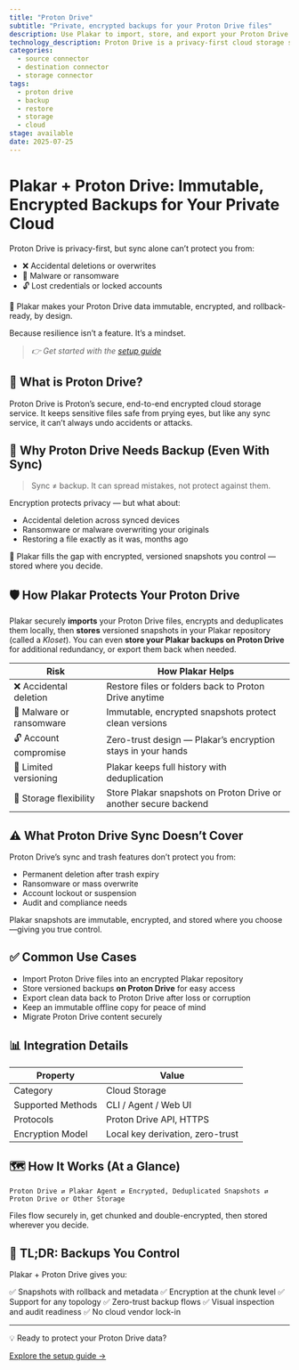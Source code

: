 ```yaml
---
title: "Proton Drive"
subtitle: "Private, encrypted backups for your Proton Drive files"
description: Use Plakar to import, store, and export your Proton Drive data securely. Immutable, deduplicated, and fully under your control.
technology_description: Proton Drive is a privacy-first cloud storage service from Proton, the company behind Proton Mail and Proton VPN, designed to protect sensitive files with end-to-end encryption.
categories:
  - source connector
  - destination connector
  - storage connector
tags:
  - proton drive
  - backup
  - restore
  - storage
  - cloud
stage: available
date: 2025-07-25
---
```


# Plakar + Proton Drive: Immutable, Encrypted Backups for Your Private Cloud

Proton Drive is privacy-first, but sync alone can’t protect you from:

- ❌ Accidental deletions or overwrites
- 🦠 Malware or ransomware
- 🔓 Lost credentials or locked accounts

🔐 Plakar makes your Proton Drive data immutable, encrypted, and rollback-ready, by design.

Because resilience isn’t a feature. It’s a mindset.

> *👉 Get started with the [setup guide](docs/main/integrations/proton-drive/)*

## 🧠 What is Proton Drive?

Proton Drive is Proton’s secure, end-to-end encrypted cloud storage service. It keeps sensitive files safe from prying eyes, but like any sync service, it can’t always undo accidents or attacks.

## 🚨 Why Proton Drive Needs Backup (Even With Sync)

>Sync ≠ backup. It can spread mistakes, not protect against them.

Encryption protects privacy — but what about:

- Accidental deletion across synced devices
- Ransomware or malware overwriting your originals
- Restoring a file exactly as it was, months ago

🎯 Plakar fills the gap with encrypted, versioned snapshots you control — stored where you decide.

## 🛡️ How Plakar Protects Your Proton Drive

Plakar securely **imports** your Proton Drive files, encrypts and deduplicates them locally, then **stores** versioned snapshots in your Plakar repository (called a *Kloset*). You can even **store your Plakar backups on Proton Drive** for additional redundancy, or export them back when needed.

| **Risk**                        | **How Plakar Helps**                                              |
|---------------------------------|--------------------------------------------------------------------|
| ❌ Accidental deletion           | Restore files or folders back to Proton Drive anytime               |
| 🦠 Malware or ransomware         | Immutable, encrypted snapshots protect clean versions               |
| 🔓 Account compromise            | Zero-trust design — Plakar’s encryption stays in your hands         |
| 📂 Limited versioning            | Plakar keeps full history with deduplication                        |
| 🔄 Storage flexibility           | Store Plakar snapshots on Proton Drive or another secure backend    |

## ⚠️ What Proton Drive Sync Doesn’t Cover

Proton Drive’s sync and trash features don’t protect you from:

- Permanent deletion after trash expiry
- Ransomware or mass overwrite
- Account lockout or suspension
- Audit and compliance needs

Plakar snapshots are immutable, encrypted, and stored where you choose—giving you true control.

## ✅ Common Use Cases

- Import Proton Drive files into an encrypted Plakar repository
- Store versioned backups **on Proton Drive** for easy access
- Export clean data back to Proton Drive after loss or corruption
- Keep an immutable offline copy for peace of mind
- Migrate Proton Drive content securely

## 📊 Integration Details

| **Property**         | **Value**                           |
|----------------------|-------------------------------------|
| Category             | Cloud Storage                       |
| Supported Methods    | CLI / Agent / Web UI                |
| Protocols            | Proton Drive API, HTTPS             |
| Encryption Model     | Local key derivation, zero-trust    |

## 🗺️ How It Works (At a Glance)

```
Proton Drive ⇄ Plakar Agent ⇄ Encrypted, Deduplicated Snapshots ⇄ Proton Drive or Other Storage
```

Files flow securely in, get chunked and double-encrypted, then stored wherever you decide.

## 🔄 TL;DR: Backups You Control

Plakar + Proton Drive gives you:

✅ Snapshots with rollback and metadata
✅ Encryption at the chunk level
✅ Support for any topology
✅ Zero-trust backup flows
✅ Visual inspection and audit readiness
✅ No cloud vendor lock-in

---

💡 Ready to protect your Proton Drive data?

[Explore the setup guide →](docs/main/integrations/protondrive/)